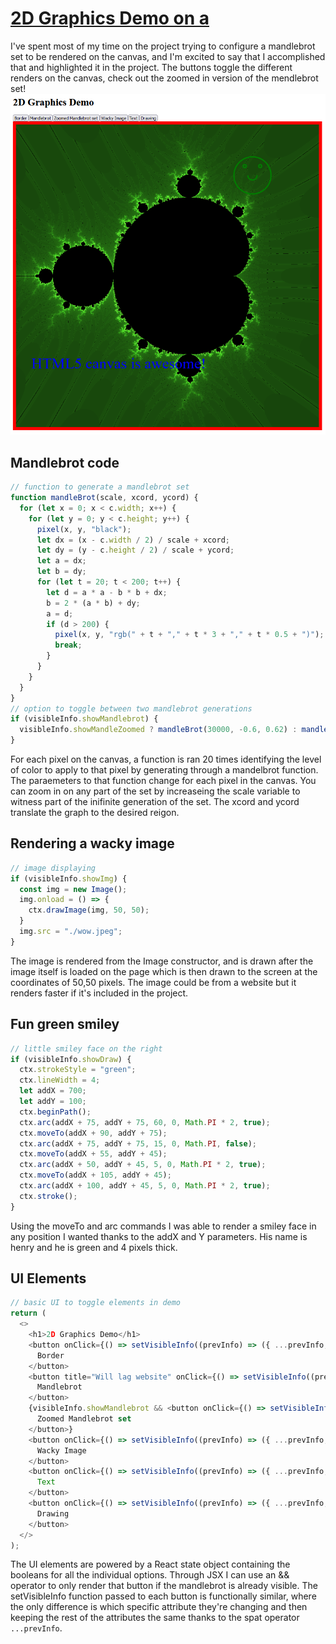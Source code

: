 # [2D Graphics Demo on a <canvas>](https://legoguy32109.github.io/2DgraphicDemo/)
I've spent most of my time on the project trying to configure a mandlebrot set to be rendered on the canvas, and I'm excited to say that I accomplished that and highlighted it in the project. The buttons toggle the different renders on the canvas, check out the zoomed in version of the mendlebrot set! 
![image of site working](./public/siteImage.png)

## Mandlebrot code
```javascript
// function to generate a mandlebrot set
function mandleBrot(scale, xcord, ycord) {
  for (let x = 0; x < c.width; x++) {
    for (let y = 0; y < c.height; y++) {
      pixel(x, y, "black");
      let dx = (x - c.width / 2) / scale + xcord;
      let dy = (y - c.height / 2) / scale + ycord;
      let a = dx;
      let b = dy;
      for (let t = 20; t < 200; t++) {
        let d = a * a - b * b + dx;
        b = 2 * (a * b) + dy;
        a = d;
        if (d > 200) {
          pixel(x, y, "rgb(" + t + "," + t * 3 + "," + t * 0.5 + ")");
          break;
        }
      }
    }
  }
}
// option to toggle between two mandlebrot generations
if (visibleInfo.showMandlebrot) {
  visibleInfo.showMandleZoomed ? mandleBrot(30000, -0.6, 0.62) : mandleBrot(390, -0.3, 0);
}
```
For each pixel on the canvas, a function is ran 20 times identifying the level of color to apply to that pixel by generating through a mandelbrot function. The paraemeters to that function change for each pixel in the canvas. You can zoom in on any part of the set by increaseing the scale variable to witness part of the inifinite generation of the set. The xcord and ycord translate the graph to the desired reigon.

## Rendering a wacky image
```javascript
// image displaying
if (visibleInfo.showImg) {
  const img = new Image();
  img.onload = () => {
    ctx.drawImage(img, 50, 50);
  }
  img.src = "./wow.jpeg";
}
```
The image is rendered from the Image constructor, and is drawn after the image itself is loaded on the page which is then drawn to the screen at the coordinates of 50,50 pixels. The image could be from a website but it renders faster if it's included in the project.

## Fun green smiley
```javascript
// little smiley face on the right
if (visibleInfo.showDraw) {
  ctx.strokeStyle = "green";
  ctx.lineWidth = 4;
  let addX = 700;
  let addY = 100;
  ctx.beginPath();
  ctx.arc(addX + 75, addY + 75, 60, 0, Math.PI * 2, true);
  ctx.moveTo(addX + 90, addY + 75);
  ctx.arc(addX + 75, addY + 75, 15, 0, Math.PI, false);
  ctx.moveTo(addX + 55, addY + 45);
  ctx.arc(addX + 50, addY + 45, 5, 0, Math.PI * 2, true);
  ctx.moveTo(addX + 105, addY + 45);
  ctx.arc(addX + 100, addY + 45, 5, 0, Math.PI * 2, true);
  ctx.stroke();
}
```
Using the moveTo and arc commands I was able to render a smiley face in any position I wanted thanks to the addX and Y parameters. His name is henry and he is green and 4 pixels thick.

## UI Elements
```javascript
// basic UI to toggle elements in demo
return (
  <>
    <h1>2D Graphics Demo</h1>
    <button onClick={() => setVisibleInfo((prevInfo) => ({ ...prevInfo, showBorder: !prevInfo.showBorder }))}>
      Border
    </button>
    <button title="Will lag website" onClick={() => setVisibleInfo((prevInfo) => ({ ...prevInfo, showMandlebrot: !prevInfo.showMandlebrot }))}>
      Mandlebrot
    </button>
    {visibleInfo.showMandlebrot && <button onClick={() => setVisibleInfo((prevInfo) => ({ ...prevInfo, showMandleZoomed: !prevInfo.showMandleZoomed }))}>
      Zoomed Mandlebrot set
    </button>}
    <button onClick={() => setVisibleInfo((prevInfo) => ({ ...prevInfo, showImg: !prevInfo.showImg }))}>
      Wacky Image
    </button>
    <button onClick={() => setVisibleInfo((prevInfo) => ({ ...prevInfo, showText: !prevInfo.showText }))}>
      Text
    </button>
    <button onClick={() => setVisibleInfo((prevInfo) => ({ ...prevInfo, showDraw: !prevInfo.showDraw }))}>
      Drawing
    </button>
  </>
);
```
The UI elements are powered by a React state object containing the booleans for all the individual options. Through JSX I can use an && operator to only render that button if the mandlebrot is already visible. The setVisibleInfo function passed to each button is functionally similar, where the only difference is which specific attribute they're changing and then keeping the rest of the attributes the same thanks to the spat operator `...prevInfo`.
